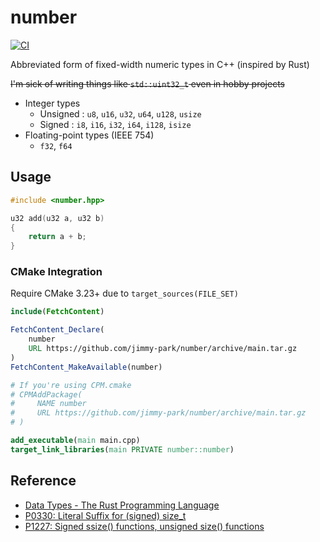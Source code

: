 # number

[![CI](https://github.com/jimmy-park/number/actions/workflows/ci.yaml/badge.svg)](https://github.com/jimmy-park/number/actions/workflows/ci.yaml)

Abbreviated form of fixed-width numeric types in C++ (inspired by Rust)

~~I'm sick of writing things like `std::uint32_t` even in hobby projects~~

- Integer types
  - Unsigned : `u8`, `u16`, `u32`, `u64`, `u128`, `usize`
  - Signed : `i8`, `i16`, `i32`, `i64`, `i128`, `isize`
- Floating-point types (IEEE 754)
  - `f32`, `f64`

## Usage

```cpp
#include <number.hpp>

u32 add(u32 a, u32 b)
{
    return a + b;
}
```

### CMake Integration

Require CMake 3.23+ due to `target_sources(FILE_SET)`

```CMake
include(FetchContent)

FetchContent_Declare(
    number
    URL https://github.com/jimmy-park/number/archive/main.tar.gz
)
FetchContent_MakeAvailable(number)

# If you're using CPM.cmake
# CPMAddPackage(
#     NAME number
#     URL https://github.com/jimmy-park/number/archive/main.tar.gz
# )

add_executable(main main.cpp)
target_link_libraries(main PRIVATE number::number)
```

## Reference

- [Data Types - The Rust Programming Language](https://doc.rust-lang.org/book/ch03-02-data-types.html)
- [P0330: Literal Suffix for (signed) size_t](https://www.open-std.org/jtc1/sc22/wg21/docs/papers/2020/p0330r8.html)
- [P1227: Signed ssize() functions, unsigned size() functions](https://www.open-std.org/jtc1/sc22/wg21/docs/papers/2019/p1227r2.html)
